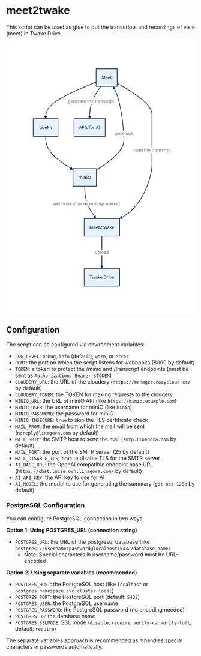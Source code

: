 # meet2twake

This script can be used as glue to put the transcripts and recordings of visio
(meet) in Twake Drive.

![diagram](docs/diagram.svg)

## Configuration

The script can be configured via environment variables:

* `LOG_LEVEL`: `debug`, `info` (default), `warn`, or `error`
* `PORT`: the port on which the script listens for webhooks (8090 by default)
* `TOKEN`: a token to protect the /minio and /transcript endpoints (must be sent as `Authorization: Bearer $TOKEN`)
* `CLOUDERY_URL`: the URL of the cloudery (`https://manager.cozycloud.cc/` by default)
* `CLOUDERY_TOKEN`: the TOKEN for making requests to the cloudery
* `MINIO_URL`: the URL of minIO API (like `https://minio.example.com`)
* `MINIO_USER`: the username for minIO (like `minio`)
* `MINIO_PASSWORD`: the password for minIO
* `MINIO_INSECURE`: `true` to skip the TLS certificate check
* `MAIL_FROM`: the email from which the mail will be sent (`noreply@linagora.com` by default)
* `MAIL_SMTP`: the SMTP host to send the mail (`smtp.linagora.com` by default)
* `MAIL_PORT`: the port of the SMTP server (25 by default)
* `MAIL_DISABLE_TLS`; `true` to disable TLS for the SMTP server
* `AI_BASE_URL`: the OpenAI compatible endpoint base URL (`https://chat.lucie.ovh.linagora.com/` by default)
* `AI_API_KEY`: the API key to use for AI
* `AI_MODEL`: the model to use for generating the summary (`gpt-oss-120b` by default)

### PostgreSQL Configuration

You can configure PostgreSQL connection in two ways:

**Option 1: Using POSTGRES_URL (connection string)**
* `POSTGRES_URL`: the URL of the postgresql database (like `postgres://username:password@localhost:5432/database_name`)
  - Note: Special characters in username/password must be URL-encoded

**Option 2: Using separate variables (recommended)**
* `POSTGRES_HOST`: the PostgreSQL host (like `localhost` or `postgres.namespace.svc.cluster.local`)
* `POSTGRES_PORT`: the PostgreSQL port (default: `5432`)
* `POSTGRES_USER`: the PostgreSQL username
* `POSTGRES_PASSWORD`: the PostgreSQL password (no encoding needed)
* `POSTGRES_DB`: the database name
* `POSTGRES_SSLMODE`: SSL mode (`disable`, `require`, `verify-ca`, `verify-full`; default: `require`)

The separate variables approach is recommended as it handles special characters in passwords automatically.
